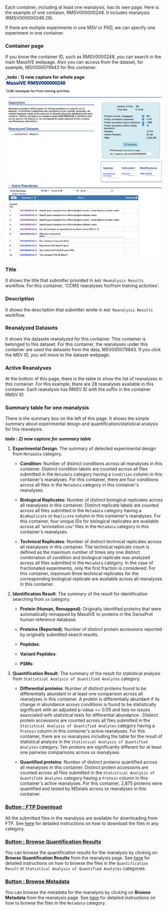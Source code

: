 
Each container, including at least one reanalysis, has its own page. Here is the example of one contaion, RMSV000000248. It includes reanalysis (RMSV000000248.29).

If there are multiple experiments in one MSV or PXD, we can specify one experiment in one container.

### Container page
If you know the container ID, such as RMSV0000248, you can search in the main MassIVE webpage. Also you can access from the dataset, for example, MSV000079843 for this container.

**_todo : 1) new capture for whole page**
![](img/access_quant_reanalyses/datasetpage_show_container_iprg.png)


### Title

It shows the title that submitter provided in `Add Reanalysis Results` workflow. For this container, 'CCMS reanalyses for/from training activities'.


### Description

It shows the description that submitter wrote in `Add Reanalysis Results` workflow.


### Reanalyzed Datasets

It shows the datasets reanalyzed for this container. This container is belonged to this dataset. For this container, the reanalyses under this container are used the datasets from the data, MSV000079843. If you click the MSV ID, you will move to the dataset webpage.


### Active Reanalyses

At the bottom of this page, there is the table to show the list of reanalyses in this container. For this example, there are 28 reanalyses available in this container. Each reanalysis has RMSV ID with the suffix in the container RMSV ID. 


### Summary table for one reanalysis

There is the summary box on the left of this page. It shows the simple summary about experimental design and quantification/statistical analysis for this reanalysis.

**_todo : 2) new capture for summary table_**

1. **Experimental Design**: The summary of detected experimental design from `Metadata` category.

    - **Condition**: Number of distinct conditions across all reanalyses in this container. Distinct condition labels are counted across all files submitted in the `Metadata` category having a `Condition` column in this container's reanalyses. For this container, there are four conditions across all files in the `Metadata` category in this container's reanalyses.

    - **Biological Replicates**: Number of distinct biological replicates across all reanalyses in this container. Distinct replicate labels are counted across all files submitted in the `Metadata` category having a `BioReplicate` or `Replicate` column in this container's reanalyses. For this container, four unique IDs for biological replicates are available across all 'annotation.csv' files in the `Metadata` category in this container's reanalyses.

    - **Technical Replicates**: Number of distinct technical replicates across all reanalyses in this container. The technical replicate count is defined as the maximum number of times any one distinct combination of condition and biological replicate was analyzed across all files submitted in the `Metadata` category. In the case of fractionated experiments, only the first fraction is considered. For this container, maximum three technical replicates for the corresponding biological replicate are available across all reanalyses in this container.

2. **Identification Result**: The summary of the result for identification searching from `xx` category.

    - **Protein (Human, Remapped)**: Originally identified proteins that were automatically remapped by MassIVE to proteins in the SwissProt human reference database.
    
    - **Proteins (Reported)**: Number of distinct protein accessions reported by originally submitted search results.
    
    - **Peptides**: 
    
    - **Variant Peptides**:
    
    - **PSMs**: 

3. **Quantification Result**: The summary of the result for statistical analysis from `Statistical Analysis of Quantified Analytes` category.

    - **Differential proteins**: Number of distinct proteins found to be differentially abundant in at least one comparison across all reanalyses in this container. A protein is differentially abundant if its change in abundance across conditions is found to be statistically significant with an adjusted p-value <= 0.05 and lists no issues associated with statistical tests for differential abundance . Distinct protein accessions are counted across all files submitted in the `Statistical Analysis of Quantified Analytes` category having a `Protein` column in this container's active reanalyses. For this container, there are xx reanalyses including the table for the result of statistical analysis in the `Statistical Analysis of Quantified Analytes` category. Ten proteins are significantly different for at least one pairwise comparisons across xx reanalyses.

    - **Quantified proteins**: Number of distinct proteins quantified across all reanalyses in this container. Distinct protein accessions are counted across all files submitted in the `Statistical Analysis of Quantified Analytes` category having a `Protein` column in this container's active reanalyses. For this container, 2,875 proteins were quantified and tested by MSstats across xx reanalyses in this container.
    

### [Button : FTP Download](2_download_files.md)

All the submitted files in the reanalysis are available for downloading from FTP. See [here](2_download_files.md) for detailed instructions on how to download the files in any category.


### [Button : Browse Quantification Results](2_browse_files.md)

You can browse the quantification results for the reanalysis by clicking on **Browse Quantification Results** from the reanalysis page. See [here](2_browse_files.md) for detailed instructions on how to browse the files in the `Quantification Result` or `Statistical Analysis of Quantified Analytes` categories.


### [Button : Browse Metadata](2_browse_files.md)

You can browse the metadata for the reanalysis by clicking on **Browse Metadata** from the reanalysis page. See [here](2_browse_files.md) for detailed instructions on how to browse the files in the `Metadata` category.
